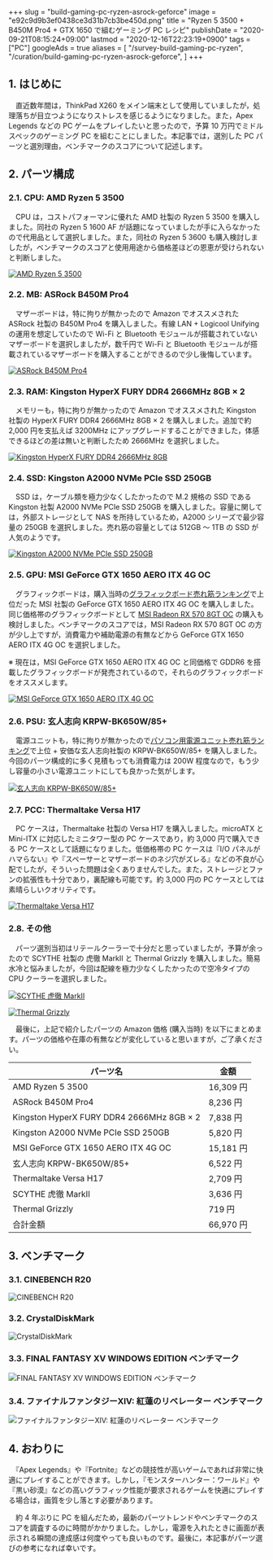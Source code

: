 +++
slug = "build-gaming-pc-ryzen-asrock-geforce"
image = "e92c9d9b3ef0438ce3d31b7cb3be450d.png"
title = "Ryzen 5 3500 + B450M Pro4 + GTX 1650 で組むゲーミング PC レシピ"
publishDate = "2020-09-21T08:15:24+09:00"
lastmod = "2020-12-16T22:23:19+0900"
tags = ["PC"]
googleAds = true
aliases = [
  "/survey-build-gaming-pc-ryzen",
  "/curation/build-gaming-pc-ryzen-asrock-geforce",
]
+++

## 1. はじめに

　直近数年間は，ThinkPad X260 をメイン端末として使用していましたが，処理落ちが目立つようになりストレスを感じるようになりました。また，Apex Legends などの PC ゲームをプレイしたいと思ったので，予算 10 万円でミドルスペックのゲーミング PC を組むことにしました。本記事では，選別した PC パーツと選別理由，ベンチマークのスコアについて記述します。

## 2. パーツ構成

### 2.1. CPU: AMD Ryzen 5 3500

　CPU は，コストパフォーマンに優れた AMD 社製の Ryzen 5 3500 を購入しました。同社の Ryzen 5 1600 AF が話題になっていましたが手に入らなかったので代用品として選択しました。また，同社の Ryzen 5 3600 も購入検討しましたが，ベンチマークのスコアと使用用途から価格差ほどの恩恵が受けられないと判断しました。

[![AMD Ryzen 5 3500](ce334fced6e9b3c1c3a8ffed2b6306fb.png)](https://www.amd.com/ja/ryzen-5)

### 2.2. MB: ASRock B450M Pro4

　マザーボードは，特に拘りが無かったので Amazon でオススメされた ASRock 社製の B450M Pro4 を購入しました。有線 LAN + Logicool Unifying の運用を想定していたので Wi-Fi と Bluetooth モジュールが搭載されていないマザーボードを選択しましたが，数千円で Wi-Fi と Bluetooth モジュールが搭載されているマザーボードを購入することができるので少し後悔しています。

[![ASRock B450M Pro4](1863d69706749af977824307ff5149bd.png)](https://www.asrock.com/mb/AMD/B450M%20Pro4/index.jp.asp)

### 2.3. RAM: Kingston HyperX FURY DDR4 2666MHz 8GB × 2

　メモリーも，特に拘りが無かったので Amazon でオススメされた Kingston 社製の HyperX FURY DDR4 2666MHz 8GB × 2 を購入しました。追加で約 2,000 円を支払えば 3200MHz にアップグレードすることができました，体感できるほどの差は無いと判断したため 2666MHz を選択しました。

[![Kingston HyperX FURY DDR4 2666MHz 8GB](678ad22db4737cbba915dcbf770dc93d.png)](https://www.hyperxgaming.com/jp/memory/fury-ddr4)

### 2.4. SSD: Kingston A2000 NVMe PCIe SSD 250GB

　SSD は，ケーブル類を極力少なくしたかったので M.2 規格の SSD である Kingston 社製 A2000 NVMe PCIe SSD 250GB を購入しました。容量に関しては，外部ストレージとして NAS を所持しているため，A2000 シリーズで最少容量の 250GB を選択しました。売れ筋の容量としては 512GB 〜 1TB の SSD が人気のようです。

[![Kingston A2000 NVMe PCIe SSD 250GB](411cbc951eb5e51489031beafeb605b2.png)](https://www.kingston.com/jp/ssd/a2000-nvme-pcie-ssd)

### 2.5. GPU: MSI GeForce GTX 1650 AERO ITX 4G OC

　グラフィックボードは，購入当時の[グラフィックボード売れ筋ランキング](https://www.amazon.co.jp/gp/bestsellers/computers/2151911051/ref=pd_zg_hrsr_computers)で上位だった MSI 社製の GeForce GTX 1650 AERO ITX 4G OC を購入しました。同じ価格帯のグラフィックボードとして [MSI Radeon RX 570 8GT OC](https://jp.msi.com/Graphics-card/Radeon-RX-570-8GT-OC/Overview) の購入も検討しました。ベンチマークのスコアでは，MSI Radeon RX 570 8GT OC の方が少し上ですが，消費電力や補助電源の有無などから GeForce GTX 1650 AERO ITX 4G OC を選択しました。

※ 現在は，MSI GeForce GTX 1650 AERO ITX 4G OC と同価格で GDDR6 を搭載したグラフィックボードが発売されているので，それらのグラフィックボードをオススメします。

[![MSI GeForce GTX 1650 AERO ITX 4G OC](4920422c6f1a1c020c137b363fe70c9a.png)](https://jp.msi.com/Graphics-card/GeForce-GTX-1650-AERO-ITX-4G-OC)

### 2.6. PSU: 玄人志向 KRPW-BK650W/85+

　電源ユニットも，特に拘りが無かったので[パソコン用電源ユニット売れ筋ランキング](https://www.amazon.co.jp/gp/bestsellers/computers/2151947051/ref=pd_zg_hrsr_computers)で上位 + 安価な玄人志向社製の KRPW-BK650W/85+ を購入しました。今回のパーツ構成的に多く見積もっても消費電力は 200W 程度なので，もう少し容量の小さい電源ユニットにしても良かった気がします。

[![玄人志向 KRPW-BK650W/85+](c50fdc3afe35390c2a9a538cc614ca50.png)](https://www.kuroutoshikou.com/product/power/atx/krpw-bk650w_85_/)

### 2.7. PCC: Thermaltake Versa H17

　PC ケースは，Thermaltake 社製の Versa H17 を購入しました。microATX と Mini-ITX に対応したミニタワー型の PC ケースであり，約 3,000 円で購入できる PC ケースとして話題になりました。低価格帯の PC ケースは『I/O パネルがハマらない』や『スペーサーとマザーボードのネジ穴がズレる』などの不良が心配でしたが，そういった問題は全くありませんでした。また，ストレージとファンの拡張性も十分であり，裏配線も可能です。約 3,000 円の PC ケースとしては素晴らしいクオリティです。

[![Thermaltake Versa H17](77262f72285668f9fef4edc6598c93df.png)](https://www.ask-corp.jp/products/thermaltake/minitower-pccase/versa-h17.html)

### 2.8. その他

　パーツ選別当初はリテールクーラーで十分だと思っていましたが，予算が余ったので SCYTHE 社製の 虎徹 MarkⅡ と Thermal Grizzly を購入しました。簡易水冷と悩みましたが，今回は配線を極力少なくしたかったので空冷タイプの CPU クーラーを選択しました。

[![SCYTHE 虎徹 MarkⅡ](50e17605b48801069dbf46fa81ccc7b3.png)](https://www.scythe.co.jp/product/cpu-cooler/scktt-2000)

[![Thermal Grizzly](eb63dd56e6f39369566e2844aa0c9bca.png)](https://www.shinwa-sangyo.co.jp/thermal-grizzly)

　最後に，上記で紹介したパーツの Amazon 価格 (購入当時) を以下にまとめます。パーツの価格や在庫の有無などが変化していると思いますが，ご了承ください。

|  パーツ名  |  金額  |
| ---- | ---- |
AMD Ryzen 5 3500 | 16,309 円 |
ASRock B450M Pro4 | 8,236 円 |
Kingston HyperX FURY DDR4 2666MHz 8GB × 2 | 7,838 円 |
Kingston A2000 NVMe PCIe SSD 250GB | 5,820 円 |
MSI GeForce GTX 1650 AERO ITX 4G OC | 15,181 円 |
玄人志向 KRPW-BK650W/85+ | 6,522 円 |
Thermaltake Versa H17 |  2,709 円 |
SCYTHE 虎徹 MarkⅡ | 3,636 円 |
Thermal Grizzly | 719 円 |
合計金額 | 66,970 円 |

## 3. ベンチマーク

### 3.1. CINEBENCH R20

![CINEBENCH R20](a80ec0d71036ef436430a63c1bc2a61c.PNG)

### 3.2. CrystalDiskMark

![CrystalDiskMark](26fc98fd92ca31d0bd529784ab3c32dd.PNG)

### 3.3. FINAL FANTASY XV WINDOWS EDITION ベンチマーク

![FINAL FANTASY XV WINDOWS EDITION ベンチマーク](a07f0b497b689fe6affa1ea09398ebc5.PNG)

### 3.4. ファイナルファンタジーXIV: 紅蓮のリベレーター ベンチマーク

![ファイナルファンタジーXIV: 紅蓮のリベレーター ベンチマーク](998c2621ddaf24697d59ccf71cac93ae.PNG)

## 4. おわりに

　『Apex Legends』や『Fortnite』などの競技性が高いゲームであれば非常に快適にプレイすることができます。しかし，『モンスターハンター：ワールド』や『黒い砂漠』などの高いグラフィック性能が要求されるゲームを快適にプレイする場合は，画質を少し落とす必要があります。

　約 4 年ぶりに PC を組んだため，最新のパーツトレンドやベンチマークのスコアを調査するのに時間がかかりました。しかし，電源を入れたときに画面が表示される瞬間の達成感は何度やっても良いものです。最後に，本記事がパーツ選びの参考になれば幸いです。
